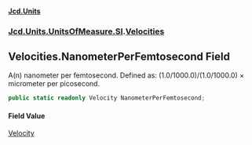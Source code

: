 #### [Jcd.Units](index.md 'index')
### [Jcd.Units.UnitsOfMeasure.SI](Jcd.Units.UnitsOfMeasure.SI.md 'Jcd.Units.UnitsOfMeasure.SI').[Velocities](Velocities.md 'Jcd.Units.UnitsOfMeasure.SI.Velocities')

## Velocities.NanometerPerFemtosecond Field

A(n) nanometer per femtosecond. Defined as: (1.0/1000.0)/(1.0/1000.0) × micrometer per picosecond.

```csharp
public static readonly Velocity NanometerPerFemtosecond;
```

#### Field Value
[Velocity](Velocity.md 'Jcd.Units.UnitTypes.Velocity')